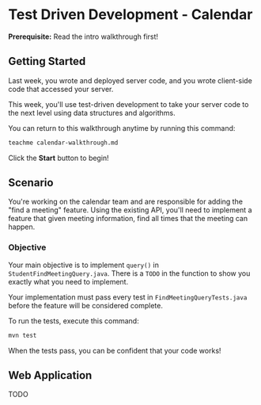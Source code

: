 # Test Driven Development - Calendar

**Prerequisite:** Read the intro walkthrough first!

## Getting Started

Last week, you wrote and deployed server code, and you wrote client-side code that accessed your server.

This week, you'll use test-driven development to take your server code to the next level using data structures and algorithms.

You can return to this walkthrough anytime by running this command:

```bash
teachme calendar-walkthrough.md
```

Click the **Start** button to begin!

## Scenario

You're working on the calendar team and are responsible for adding the "find a
meeting" feature. Using the existing API, you'll need to implement a feature
that given meeting information, find all times that the meeting can happen.

### Objective

Your main objective is to implement `query()` in `StudentFindMeetingQuery.java`.
There is a `TODO` in the function to show you exactly what you need to
implement.

Your implementation must pass every test in `FindMeetingQueryTests.java` before
the feature will be considered complete.

To run the tests, execute this command:

```bash
mvn test
```

When the tests pass, you can be confident that your code works!

## Web Application

TODO


